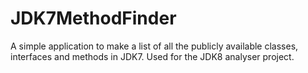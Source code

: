 JDK7MethodFinder
================

A simple application to make a list of all the publicly available classes, interfaces and methods in JDK7.  Used for the JDK8 analyser project.
